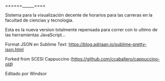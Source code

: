======______====

Sistema para la visualización decente de horarios para las carreras en la 
facultad de ciencias y tecnologia.

Esta es la nueva version totalmente repensada para correr con lo ultimo de las
herramientas JavaScript...

Format JSON en Sublime Text: https://blog.adriaan.io/sublime-pretty-json.html

Forked from SCESI Cappuccino (https://github.com/ccaballero/cappuccino-old)

Editado por Windsor



